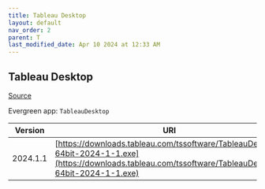 ```yaml
---
title: Tableau Desktop
layout: default
nav_order: 2
parent: T
last_modified_date: Apr 10 2024 at 12:33 AM
---
```


## Tableau Desktop

[Source](https://www.tableau.com/)

Evergreen app: `TableauDesktop`

| Version  | URI                                                                                                                                                      |
| -------- | -------------------------------------------------------------------------------------------------------------------------------------------------------- |
| 2024.1.1 | [https://downloads.tableau.com/tssoftware/TableauDesktop-64bit-2024-1-1.exe](https://downloads.tableau.com/tssoftware/TableauDesktop-64bit-2024-1-1.exe) |
